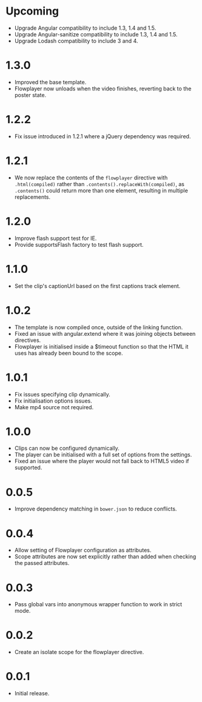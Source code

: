 # Upcoming

* Upgrade Angular compatibility to include 1.3, 1.4 and 1.5.
* Upgrade Angular-sanitize compatibility to include 1.3, 1.4 and 1.5.
* Upgrade Lodash compatibility to include 3 and 4.

# 1.3.0

* Improved the base template.
* Flowplayer now unloads when the video finishes, reverting back to
  the poster state.

# 1.2.2

 * Fix issue introduced in 1.2.1 where a jQuery dependency was required.

# 1.2.1

* We now replace the contents of the `flowplayer` directive with `.html(compiled)`
  rather than `.contents().replaceWith(compiled)`, as `.contents()` could return
  more than one element, resulting in multiple replacements.

# 1.2.0

* Improve flash support test for IE.
* Provide supportsFlash factory to test flash support.

# 1.1.0

* Set the clip's captionUrl based on the first captions track element.

# 1.0.2

* The template is now compiled once, outside of the linking function.
* Fixed an issue with angular.extend where it was joining objects between
  directives.
* Flowplayer is initialised inside a $timeout function so that the HTML it uses
  has already been bound to the scope.

# 1.0.1

* Fix issues specifying clip dynamically.
* Fix initialisation options issues.
* Make mp4 source not required.

# 1.0.0

* Clips can now be configured dynamically.
* The player can be initialised with a full set of options from the settings.
* Fixed an issue where the player would not fall back to HTML5 video if supported.

# 0.0.5

* Improve dependency matching in `bower.json` to reduce conflicts.

# 0.0.4
* Allow setting of Flowplayer configuration as attributes.
* Scope attributes are now set explicitly rather than added when checking the
  passed attributes.

# 0.0.3
* Pass global vars into anonymous wrapper function to work in strict mode.

# 0.0.2
* Create an isolate scope for the flowplayer directive.

# 0.0.1
* Initial release.
